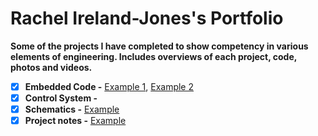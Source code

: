 <h1> Rachel Ireland-Jones's Portfolio </h1>

**Some of the projects I have completed to show competency in various elements of engineering. 
Includes overviews of each project, code, photos and videos.**

- [x] **Embedded Code -** [Example 1](https://github.com/chellij/RIJ-Portfolio/blob/master/1.%20Embedded%20Systems%20-%20Game%20Dev/source/main.c), [Example 2]()
- [x] **Control System -**
- [x] **Schematics -** [Example](https://github.com/chellij/RIJ-Portfolio/blob/master/2.%20Arduino%20Joystick%20Programming/Schematic.png)
- [x] **Project notes -** [Example](https://github.com/chellij/RIJ-Portfolio/blob/master/3.%20Buggy%20Project/Buggy%20Project%20Report.pdf)
